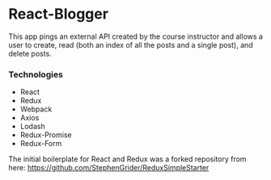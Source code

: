 # React-Blogger

This app pings an external API created by the course instructor and allows a user to create, read (both an index of all the posts and a single post), and delete posts.

### Technologies

- React
- Redux
- Webpack
- Axios
- Lodash
- Redux-Promise
- Redux-Form

The initial boilerplate for React and Redux was a forked repository from here: https://github.com/StephenGrider/ReduxSimpleStarter
